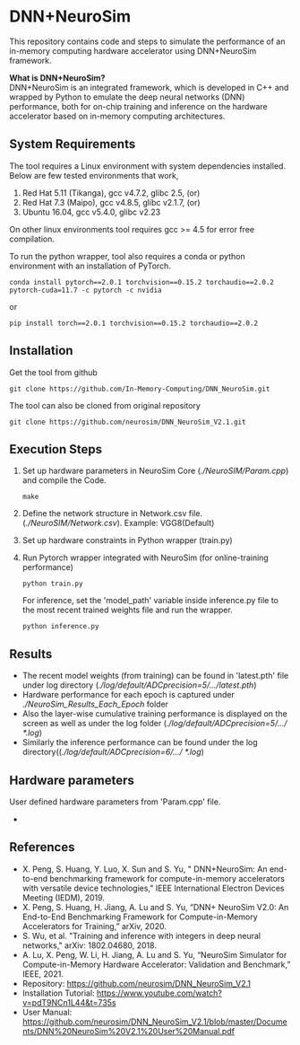 # DNN+NeuroSim
This repository contains code and steps to simulate the performance of an in-memory computing hardware accelerator using DNN+NeuroSim framework.

**What is DNN+NeuroSim?**\
DNN+NeuroSim is an integrated framework, which is developed in C++ and wrapped by Python to emulate the deep neural networks (DNN) performance, both for on-chip training and inference on the hardware accelerator based on in-memory computing architectures.

## System Requirements
The tool requires a Linux environment with system dependencies installed. Below are few tested environments that work,

1. Red Hat 5.11 (Tikanga), gcc v4.7.2, glibc 2.5,  (or)
2. Red Hat 7.3 (Maipo), gcc v4.8.5, glibc v2.1.7,  (or)
3. Ubuntu 16.04, gcc v5.4.0, glibc v2.23

On other linux environments tool requires gcc >= 4.5 for error free compilation.

To run the python wrapper, tool also requires a conda or python environment with an installation of PyTorch.
```
conda install pytorch==2.0.1 torchvision==0.15.2 torchaudio==2.0.2 pytorch-cuda=11.7 -c pytorch -c nvidia
```
or
```
pip install torch==2.0.1 torchvision==0.15.2 torchaudio==2.0.2
```

## Installation
Get the tool from github
```
git clone https://github.com/In-Memory-Computing/DNN_NeuroSim.git
```
The tool can also be cloned from original repository
```
git clone https://github.com/neurosim/DNN_NeuroSim_V2.1.git
```

## Execution Steps
1. Set up hardware parameters in NeuroSim Core (*./NeuroSIM/Param.cpp*) and compile the Code.
   ```
   make
   ```
2. Define the network structure in Network.csv file. (*./NeuroSIM/Network.csv*). Example: VGG8(Default)
   
3. Set up hardware constraints in Python wrapper (train.py)   

4. Run Pytorch wrapper integrated with NeuroSim (for online-training performance)
   ```
   python train.py
   ```
   For inference, set the 'model_path' variable inside inference.py file to the most recent trained weights file and run the wrapper.
   ```
   python inference.py
   ```

## Results
- The recent model weights (from training) can be found in 'latest.pth' file under log directory (*./log/default/ADCprecision=5/.../latest.pth*)
- Hardware performance for each epoch is captured under *./NeuroSim_Results_Each_Epoch* folder
- Also the layer-wise cumulative training performance is displayed on the screen as well as under the log folder (*./log/default/ADCprecision=5/.../ \*.log*)
- Similarly the inference performance can be found under the log directory((*./log/default/ADCprecision=6/.../ \*.log*)

## Hardware parameters
User defined hardware parameters from 'Param.cpp' file.

-

## References
- X. Peng, S. Huang, Y. Luo, X. Sun and S. Yu, " DNN+NeuroSim: An end-to-end benchmarking framework for compute-in-memory accelerators with versatile device technologies," IEEE International Electron Devices Meeting (IEDM), 2019.
- X. Peng, S. Huang, H. Jiang, A. Lu and S. Yu, “DNN+ NeuroSim V2.0: An End-to-End Benchmarking Framework for Compute-in-Memory Accelerators for Training,” arXiv, 2020. 
- S. Wu, et al. "Training and inference with integers in deep neural networks," arXiv: 1802.04680, 2018. 
- A. Lu, X. Peng, W. Li, H. Jiang, A. Lu and S. Yu, “NeuroSim Simulator for Compute-in-Memory Hardware Accelerator: Validation and Benchmark,” IEEE, 2021. 
- Repository:
  https://github.com/neurosim/DNN_NeuroSim_V2.1
- Installation Tutorial:
  https://www.youtube.com/watch?v=pdT9NCn1L44&t=735s
- User Manual:
  https://github.com/neurosim/DNN_NeuroSim_V2.1/blob/master/Documents/DNN%20NeuroSim%20V2.1%20User%20Manual.pdf

